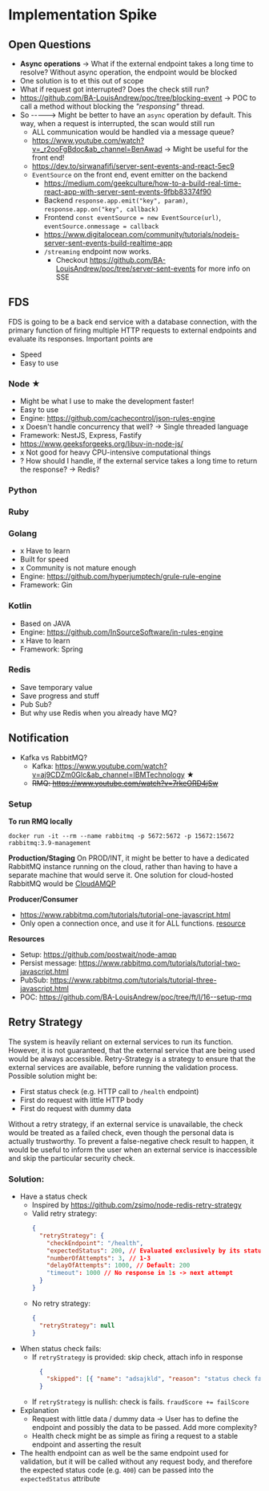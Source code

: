 # Implementation Spike

## Open Questions
- **Async operations** -> What if the external endpoint takes a long time to resolve? Without async operation, the endpoint would be blocked
 - One solution is to et this out of scope
- What if request got interrupted? Does the check still run?
 - https://github.com/BA-LouisAndrew/poc/tree/blocking-event -> POC to call a method without blocking the *"responsing"* thread.
- So -----> Might be better to have an `async` operation by default. This way, when a request is interrupted, the scan would still run
  - ALL communication would be handled via a message queue?
  - https://www.youtube.com/watch?v=_r2ooFgBdoc&ab_channel=BenAwad -> Might be useful for the front end!
  - https://dev.to/sirwanafifi/server-sent-events-and-react-5ec9
  - `EventSource` on the front end, event emitter on the backend
    - https://medium.com/geekculture/how-to-a-build-real-time-react-app-with-server-sent-events-9fbb83374f90
    - Backend `response.app.emit("key", param)`, `response.app.on("key", callback)`
    - Frontend `const eventSource = new EventSource(url)`, `eventSource.onmessage = callback`
    - https://www.digitalocean.com/community/tutorials/nodejs-server-sent-events-build-realtime-app
    - `/streaming` endpoint now works.
      - Checkout https://github.com/BA-LouisAndrew/poc/tree/server-sent-events for more info on SSE

## FDS
FDS is going to be a back end service with a database connection, with the primary function of firing multiple HTTP requests to external endpoints and evaluate its responses.
Important points are
- Speed
- Easy to use

### Node ★
- Might be what I use to make the development faster!
- Easy to use
- Engine: https://github.com/cachecontrol/json-rules-engine
- x Doesn't handle concurrency that well? -> Single threaded language
- Framework: NestJS, Express, Fastify
- https://www.geeksforgeeks.org/libuv-in-node-js/
- x Not good for heavy CPU-intensive computational things
- ? How should I handle, if the external service takes a long time to return the response? -> Redis?
 
### Python

### Ruby
 
### Golang
- x Have to learn
- Built for speed
- x Community is not mature enough
- Engine: https://github.com/hyperjumptech/grule-rule-engine
- Framework: Gin

### Kotlin
- Based on JAVA
- Engine: https://github.com/InSourceSoftware/in-rules-engine
- x Have to learn
- Framework: Spring

### Redis
- Save temporary value
- Save progress and stuff
- Pub Sub?
- But why use Redis when you already have MQ?

## Notification
- Kafka vs RabbitMQ?
  - Kafka: https://www.youtube.com/watch?v=aj9CDZm0Glc&ab_channel=IBMTechnology ★
  - ~~RMQ: https://www.youtube.com/watch?v=7rkeORD4jSw~~

### Setup
**To run RMQ locally**

```
docker run -it --rm --name rabbitmq -p 5672:5672 -p 15672:15672 rabbitmq:3.9-management
```

**Production/Staging**
On PROD/INT, it might be better to have a dedicated RabbitMQ instance running on the cloud, rather than having to have a separate machine that would serve it. One solution for cloud-hosted RabbitMQ would be [CloudAMQP](https://www.cloudamqp.com/docs/index.html)

**Producer/Consumer**
- https://www.rabbitmq.com/tutorials/tutorial-one-javascript.html
- Only open a connection once, and use it for ALL functions. [resource](https://stackoverflow.com/a/32379842)

**Resources**
- Setup: https://github.com/postwait/node-amqp
- Persist message: https://www.rabbitmq.com/tutorials/tutorial-two-javascript.html
- PubSub: https://www.rabbitmq.com/tutorials/tutorial-three-javascript.html
- POC: https://github.com/BA-LouisAndrew/poc/tree/ft/I/16--setup-rmq

## Retry Strategy
The system is heavily reliant on external services to run its function. However, it is not guaranteed, that the external service that are being used would be always accessible. Retry-Strategy is a strategy to ensure that the external services are available, before running the validation process. 
Possible solution might be:
- First status check (e.g. HTTP call to `/health` endpoint) 
- First do request with little HTTP body
- First do request with dummy data

Without a retry strategy, if an external service is unavailable, the check would be treated as a failed check, even though the personal data is actually trustworthy. To prevent a false-negative check result to happen, it would be useful to inform the user when an external service is inaccessible and skip the particular security check. 

### Solution:
- Have a status check
  - Inspired by https://github.com/zsimo/node-redis-retry-strategy
  - Valid retry strategy: 
    ```json
    {
      "retryStrategy": {
        "checkEndpoint": "/health",
        "expectedStatus": 200, // Evaluated exclusively by its status code
        "numberOfAttempts": 3, // 1-3
        "delayOfAttempts": 1000, // Default: 200
        "timeout": 1000 // No response in 1s -> next attempt
      }
    }
    ```
  - No retry strategy: 
    ```json
    {
      "retryStrategy": null
    }
    ```
- When status check fails: 
  - If `retryStrategy` is provided: skip check, attach info in response
    ```json
      {
        "skipped": [{ "name": "adsajkld", "reason": "status check failed" }]
      }
    ```
  - If `retryStrategy` is nullish: check is fails. `fraudScore += failScore`
- Explanation
  - Request with little data / dummy data -> User has to define the endpoint and possibly the data to be passed. Add more complexity?
  - Health check might be as simple as firing a request to a stable endpoint and asserting the result
- The health endpoint can as well be the same endpoint used for validation, but it will be called without any request body, and therefore the expected status code (e.g. `400`) can be passed into the `expectedStatus` attribute